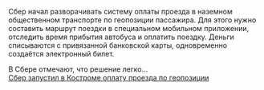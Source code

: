 <!--2025-01-27 14:21:53-->
<div class="yb">
  <div class="rss smaller1 habr"><p>Сбер начал разворачивать систему оплаты проезда в наземном общественном транспорте по геопозиции пассажира. Для этого нужно составить маршрут поездки в специальном мобильном приложении, отследить время прибытия автобуса и оплатить поездку. Деньги списываются с привязанной банковской карты, одновременно создаётся электронный билет.</p><p>В Сбере отмечают, что решение легко... <br><a class="light" href="https://habr.com/ru/news/877044/?utm_source=habrahabr&utm_medium=rss&utm_campaign=877044">Сбер запустил в Костроме оплату проезда по геопозиции</a></div>
</div>
